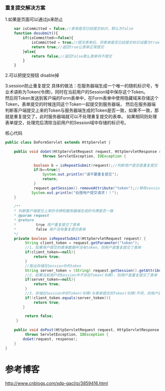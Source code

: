 ### 重复提交解决方案

1.如果是页面可以通过js来防止
```javascript
    var isCommitted = false;//表单是否已经提交标识，默认为false
    function dosubmit(){
        if(isCommitted==false){
            isCommitted = true;//提交表单后，将表单是否已经提交标识设置为true
            return true;//返回true让表单正常提交
        }else{
            return false;//返回false那么表单将不提交
        }
    }
```

2.可以把提交按钮 disable掉

3.session防止重复提交
具体的做法：在服务器端生成一个唯一的随机标识号，专业术语称为Token(令牌)，同时在当前用户的Session域中保存这个Token。  
然后将Token发送到客户端的Form表单中，在Form表单中使用隐藏域来存储这个Token，表单提交的时候连同这个Token一起提交到服务器端，
然后在服务器端判断客户端提交上来的Token与服务器端生成的Token是否一致，如果不一致，那就是重复提交了，此时服务器端就可以不处理重复提交的表单。
如果相同则处理表单提交，处理完后清除当前用户的Session域中存储的标识号。

核心代码
```java
public class DoFormServlet extends HttpServlet {
    
    public void doGet(HttpServletRequest request, HttpServletResponse response)
                 throws ServletException, IOException {
 
             boolean b = isRepeatSubmit(request);//判断用户是否是重复提交
             if(b==true){
                 System.out.println("请不要重复提交");
                 return;
             }
             request.getSession().removeAttribute("token");//移除session中的token
            System.out.println("处理用户提交请求！！");
    }
         
    /**
    * 判断客户端提交上来的令牌和服务器端生成的令牌是否一致
    * @param request
    * @return 
    *         true 用户重复提交了表单 
    *         false 用户没有重复提交表单
    */
    private boolean isRepeatSubmit(HttpServletRequest request) {
         String client_token = request.getParameter("token");
         //1、如果用户提交的表单数据中没有token，则用户是重复提交了表单
         if(client_token==null){
             return true;
         }
         //取出存储在Session中的token
         String server_token = (String) request.getSession().getAttribute("token");
         //2、如果当前用户的Session中不存在Token(令牌)，则用户是重复提交了表单
         if(server_token==null){
             return true;
         }
         //3、存储在Session中的Token(令牌)与表单提交的Token(令牌)不同，则用户是重复提交了表单
         if(!client_token.equals(server_token)){
             return true;
        }
         
         return false;
     }
 
    public void doPost(HttpServletRequest request, HttpServletResponse response)
         throws ServletException, IOException {
        doGet(request, response);
    }
}
```

参考博客
===
http://www.cnblogs.com/xdp-gacl/p/3859416.html